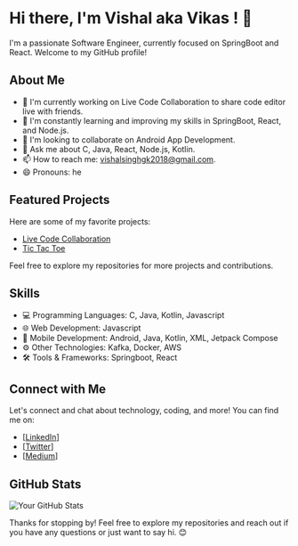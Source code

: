 # Hi there, I'm Vishal aka Vikas ! 👋

I'm a passionate Software Engineer, currently focused on SpringBoot and React. Welcome to my GitHub profile!

## About Me

- 🔭 I'm currently working on Live Code Collaboration to share code editor live with friends.
- 🌱 I'm constantly learning and improving my skills in SpringBoot, React, and Node.js.
- 👯 I'm looking to collaborate on Android App Development.
- 💬 Ask me about C, Java, React, Node.js, Kotlin.
- 📫 How to reach me: vishalsinghgk2018@gmail.com.
- 😄 Pronouns: he

## Featured Projects

Here are some of my favorite projects:

- [Live Code Collaboration](https://github.com/Vikasss7663/live-code-collaboration)
- [Tic Tac Toe](https://github.com/Vikasss7663/tic-tac-toe)

Feel free to explore my repositories for more projects and contributions.

## Skills

- 💻 Programming Languages: C, Java, Kotlin, Javascript
- 🌐 Web Development: Javascript
- 📱 Mobile Development: Android, Java, Kotlin, XML, Jetpack Compose
- ⚙️ Other Technologies: Kafka, Docker, AWS
- 🛠️ Tools & Frameworks: Springboot, React

## Connect with Me

Let's connect and chat about technology, coding, and more! You can find me on:

- [[LinkedIn](https://www.linkedin.com/in/vishal7663/)]
- [[Twitter](https://twitter.com/vikas7663)]
- [[Medium](https://medium.com/@vikasss7663)]

## GitHub Stats

![Your GitHub Stats](https://github-readme-stats.vercel.app/api?username=Vikasss7663&show_icons=true)

Thanks for stopping by! Feel free to explore my repositories and reach out if you have any questions or just want to say hi. 😊
